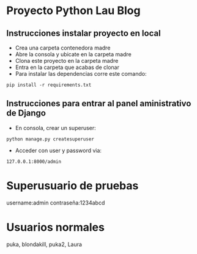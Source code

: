 # Proyecto Python Lau Blog

## Instrucciones instalar proyecto en local

* Crea una carpeta contenedora madre
* Abre la consola y ubicate en la carpeta madre
* Clona este proyecto en la carpeta madre
* Entra en la carpeta que acabas de clonar
* Para instalar las dependencias corre este comando:

```
pip install -r requirements.txt
```

## Instrucciones para entrar al panel aministrativo de Django

* En consola, crear un superuser:

```
python manage.py createsuperuser
```

* Acceder con user y password via:

```
127.0.0.1:8000/admin
```


# Superusuario de pruebas

username:admin contraseña:1234abcd

# Usuarios normales

puka, blondakill, puka2, Laura
